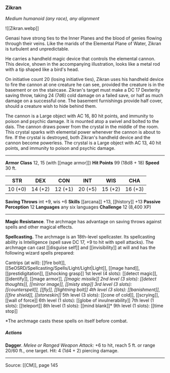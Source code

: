 ### Zikran
_Medium humanoid (any race), any alignment_

![[Zikran.webp]]

Genasi have strong ties to the Inner Planes and the blood of genies flowing through their veins. Like the marids of the Elemental Plane of Water, Zikran is turbulent and unpredictable.

He carries a handheld magic device that controls the elemental cannon. This device, shown in the accompanying illustration, looks like a metal rod with a tip shaped like a bird's head.


On initiative count 20 (losing initiative ties), Zikran uses his handheld device to fire the cannon at one creature he can see, provided the creature is in the basement or on the staircase. Zikran's target must make a DC 17 Dexterity saving throw, taking 24 (7d6) cold damage on a failed save, or half as much damage on a successful one. The basement furnishings provide half cover, should a creature wish to hide behind them.

The cannon is a Large object with AC 16, 80 hit points, and immunity to poison and psychic damage. It is mounted atop a swivel and bolted to the dais. The cannon draws power from the crystal in the middle of the room. This crystal sparks with elemental power whenever the cannon is about to fire. If the crystal is destroyed, both Zikran's handheld device and the cannon become powerless. The crystal is a Large object with AC 13, 40 hit points, and immunity to poison and psychic damage.




---

**Armor Class** 12, 15 (with [[mage armor]])
**Hit Points** 99 (18d8 + 18)
**Speed** 30 ft.

| STR     | DEX     | CON     | INT     | WIS     | CHA     |
|---------|---------|---------|---------|---------|---------|
| 10 (+0) | 14 (+2) | 12 (+1) | 20 (+5) | 15 (+2) | 16 (+3) |

**Saving Throws** int +9, wis +6
**Skills** [[arcana]] +13, [[history]] +13
**Passive Perception** 12
**Languages** any six languages
**Challenge** 12 (8,400 XP)

---

**Magic Resistance**. The archmage has advantage on saving throws against spells and other magical effects.

**Spellcasting.** The archmage is an 18th-level spellcaster. Its spellcasting ability is Intelligence (spell save DC 17, +9 to hit with spell attacks). The archmage can cast [[disguise self]] and [[invisibility]] at will and has the following wizard spells prepared:

Cantrips (at will): [[fire bolt]], [[5eOSRD/Spellcasting/Spells/Light/Light|Light]], [[mage hand]], [[prestidigitation]], [[shocking grasp]]
1st level (4 slots): [[detect magic]], [[identify]], [[mage armor]]*, [[magic missile]]
2nd level (3 slots): [[detect thoughts]], [[mirror image]], [[misty step]]
3rd level (3 slots): [[counterspell]], [[fly]], [[lightning bolt]]
4th level (3 slots): [[banishment]], [[fire shield]], [[stoneskin]]*
5th level (3 slots): [[cone of cold]], [[scrying]], [[wall of force]]
6th level (1 slots): [[globe of invulnerability]]
7th level (1 slots): [[teleport]]
8th level (1 slots): [[mind blank]]*
9th level (1 slots): [[time stop]]

*The archmage casts these spells on itself before combat.

##### Actions
**Dagger**. _Melee or Ranged Weapon Attack:_ +6 to hit, reach 5 ft. or range 20/60 ft., one target. Hit: 4 (1d4 + 2) piercing damage.


---

Source: [[CM]], page 145